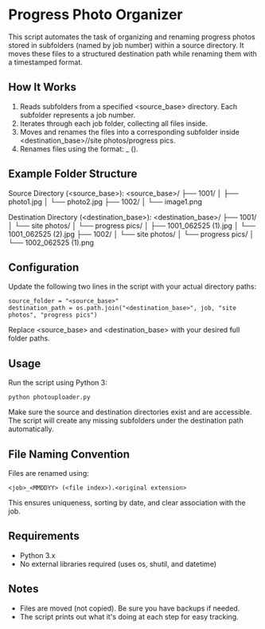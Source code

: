 Progress Photo Organizer
========================

This script automates the task of organizing and renaming progress photos stored in subfolders (named by job number) within a source directory. It moves these files to a structured destination path while renaming them with a timestamped format.

How It Works
------------

1. Reads subfolders from a specified <source_base> directory. Each subfolder represents a job number.
2. Iterates through each job folder, collecting all files inside.
3. Moves and renames the files into a corresponding subfolder inside <destination_base>/<job>/site photos/progress pics.
4. Renames files using the format:
   <job>_<MMDDYY> (<index>).<ext>

Example Folder Structure
------------------------

Source Directory (<source_base>):
    <source_base>/
    ├── 1001/
    │   ├── photo1.jpg
    │   └── photo2.jpg
    ├── 1002/
    │   └── image1.png

Destination Directory (<destination_base>):
    <destination_base>/
    ├── 1001/
    │   └── site photos/
    │       └── progress pics/
    │           ├── 1001_062525 (1).jpg
    │           └── 1001_062525 (2).jpg
    ├── 1002/
    │   └── site photos/
    │       └── progress pics/
    │           └── 1002_062525 (1).png

Configuration
-------------

Update the following two lines in the script with your actual directory paths:

    source_folder = "<source_base>"
    destination_path = os.path.join("<destination_base>", job, "site photos", "progress pics")

Replace <source_base> and <destination_base> with your desired full folder paths.

Usage
-----

Run the script using Python 3:

    python photouploader.py

Make sure the source and destination directories exist and are accessible. The script will create any missing subfolders under the destination path automatically.

File Naming Convention
----------------------

Files are renamed using:

    <job>_<MMDDYY> (<file index>).<original extension>

This ensures uniqueness, sorting by date, and clear association with the job.

Requirements
------------

- Python 3.x
- No external libraries required (uses os, shutil, and datetime)

Notes
-----

- Files are moved (not copied). Be sure you have backups if needed.
- The script prints out what it's doing at each step for easy tracking.
